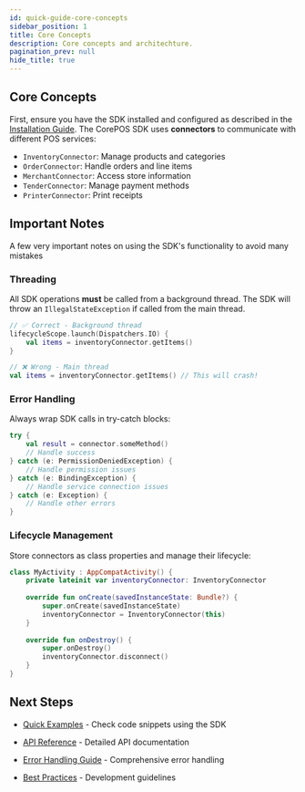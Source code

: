 ```yaml
---
id: quick-guide-core-concepts
sidebar_position: 1
title: Core Concepts
description: Core concepts and architechture.
pagination_prev: null
hide_title: true
---
```


## Core Concepts

First, ensure you have the SDK installed and configured as described in the [Installation Guide](../installation).
The CorePOS SDK uses **connectors** to communicate with different POS services:

- `InventoryConnector`: Manage products and categories
- `OrderConnector`: Handle orders and line items
- `MerchantConnector`: Access store information
- `TenderConnector`: Manage payment methods
- `PrinterConnector`: Print receipts


## Important Notes

A few very important notes on using the SDK's functionality to avoid many mistakes

### Threading

All SDK operations **must** be called from a background thread. The SDK will throw an `IllegalStateException` if called from the main thread.

```kotlin
// ✅ Correct - Background thread
lifecycleScope.launch(Dispatchers.IO) {
    val items = inventoryConnector.getItems()
}

// ❌ Wrong - Main thread
val items = inventoryConnector.getItems() // This will crash!
```

### Error Handling

Always wrap SDK calls in try-catch blocks:

```kotlin
try {
    val result = connector.someMethod()
    // Handle success
} catch (e: PermissionDeniedException) {
    // Handle permission issues
} catch (e: BindingException) {
    // Handle service connection issues
} catch (e: Exception) {
    // Handle other errors
}
```

### Lifecycle Management

Store connectors as class properties and manage their lifecycle:

```kotlin
class MyActivity : AppCompatActivity() {
    private lateinit var inventoryConnector: InventoryConnector
    
    override fun onCreate(savedInstanceState: Bundle?) {
        super.onCreate(savedInstanceState)
        inventoryConnector = InventoryConnector(this)
    }
    
    override fun onDestroy() {
        super.onDestroy()
        inventoryConnector.disconnect()
    }
}
```

## Next Steps
- [Quick Examples](quick-guide-examples) - Check code snippets using the SDK

- [API Reference](../api-reference) - Detailed API documentation
- [Error Handling Guide](../best-practices/practices-error-handling) - Comprehensive error handling
- [Best Practices](../best-practices) - Development guidelines 